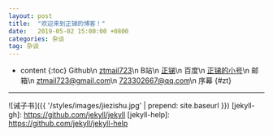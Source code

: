 ```yaml
---
layout: post
title:  "欢迎来到正锑的博客！"
date:   2019-05-02 15:00:00 +0800
categories: 杂谈
tag: 杂谈
---
```


* content
{:toc}
Github\n
    [ztmail723](https://github.com/ztmail723)\n
B站\n
    [正锑](https://space.bilibili.com/291524)\n
百度\n
    [正锑的小号](http://tieba.baidu.com/home/main/?un=%E6%AD%A3%E9%94%91%E7%9A%84%E5%B0%8F%E5%8F%B7)\n
邮箱\n
    ztmail723@gmail.com\n
    723302667@qq.com\n
序幕				{#zt}
------------------------

![诫子书]({{ '/styles/images/jiezishu.jpg' | prepend: site.baseurl  }})
[jekyll-gh]:   https://github.com/jekyll/jekyll
[jekyll-help]: https://github.com/jekyll/jekyll-help
